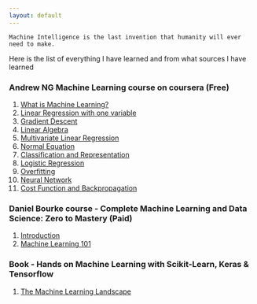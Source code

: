 ```yaml
---
layout: default
---
```


```
Machine Intelligence is the last invention that humanity will ever need to make.
```
Here is the list of everything I have learned and from what sources I have learned

### Andrew NG Machine Learning course on coursera (Free)

1. [What is Machine Learning?](https://m3verma.github.io/Machine_Learning/Coursera_AndrewNG_Course/intro)
2. [Linear Regression with one variable](https://m3verma.github.io/Machine_Learning/Coursera_AndrewNG_Course/Linear_Regression_1_Variable)
3. [Gradient Descent](https://m3verma.github.io/Machine_Learning/Coursera_AndrewNG_Course/Gradient_Descent)
4. [Linear Algebra](https://m3verma.github.io/Machine_Learning/Coursera_AndrewNG_Course/Linear_Algebra)
5. [Multivariate Linear Regression](https://m3verma.github.io/Machine_Learning/Coursera_AndrewNG_Course/Multivariate_Linear_Regression)
6. [Normal Equation](https://m3verma.github.io/Machine_Learning/Coursera_AndrewNG_Course/Normal_Equation)
7. [Classification and Representation](https://m3verma.github.io/Machine_Learning/Coursera_AndrewNG_Course/Classification)
8. [Logistic Regression](https://m3verma.github.io/Machine_Learning/Coursera_AndrewNG_Course/Logistic_Regression)
9. [Overfitting](https://m3verma.github.io/Machine_Learning/Coursera_AndrewNG_Course/Overfitting)
10. [Neural Network](https://m3verma.github.io/Machine_Learning/Coursera_AndrewNG_Course/Neural_Network)
11. [Cost Function and Backpropagation](https://m3verma.github.io/Machine_Learning/Coursera_AndrewNG_Course/CostFunction_BackPropagation)

### Daniel Bourke course - Complete Machine Learning and Data Science: Zero to Mastery (Paid)

1. [Introduction](https://m3verma.github.io/Machine_Learning/DanielBourke_Course_CompMLDS/Introduction)
2. [Machine Learning 101](https://m3verma.github.io/Machine_Learning/DanielBourke_Course_CompMLDS/MachineLearning101)

### Book - Hands on Machine Learning with Scikit-Learn, Keras & Tensorflow

1. [The Machine Learning Landscape](https://m3verma.github.io/Machine_Learning/Book_HandsonML_Oreilly/Chapter_1)
